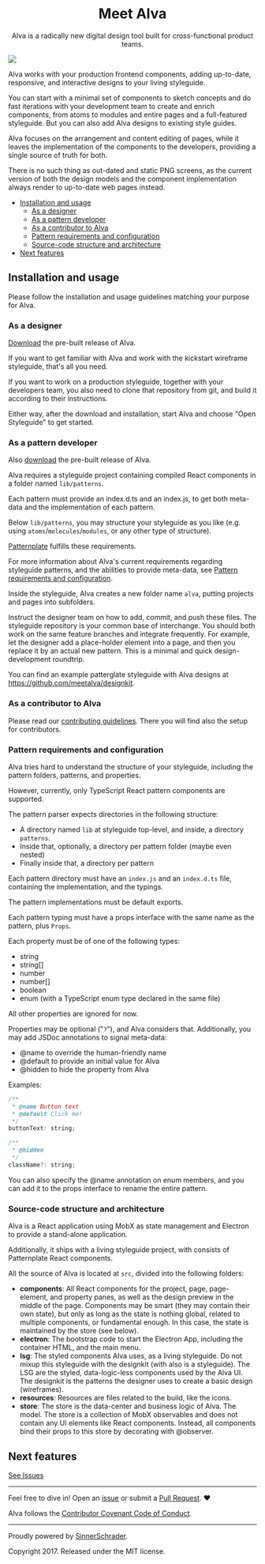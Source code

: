 <h1 align="center">Meet Alva</h1>
<p align="center">Alva is a radically new digital design tool built for cross-functional product teams.</p>
<img src="https://meetalva.io/assets/images/application.png">

Alva works with your production frontend components, adding up-to-date, responsive, and interactive designs to your living styleguide.

You can start with a minimal set of components to sketch concepts and do fast iterations with your development team to create and enrich components, from atoms to modules and entire pages and a full-featured styleguide. But you can also add Alva designs to existing style
guides.

Alva focuses on the arrangement and content editing of pages, while it leaves the implementation of the components to the developers, providing a single source of truth for both.

There is no such thing as out-dated and static PNG screens, as the current version of both the design models and the component implementation always render to up-to-date web pages instead.

- [Installation and usage](#installation-and-usage)
	- [As a designer](#as-a-designer)
	- [As a pattern developer](#as-a-pattern-developer)
	- [As a contributor to Alva](#as-a-contributor-to-alva)
	- [Pattern requirements and configuration](#pattern-requirements-and-configuration)
	- [Source-code structure and architecture](#source-code-structure-and-architecture)
- [Next features](#next-features)

## Installation and usage

Please follow the installation and usage guidelines matching your purpose for Alva.

### As a designer

[Download](https://github.com/meetalva/alva/releases) the pre-built release of Alva.

If you want to get familiar with Alva and work with the kickstart wireframe styleguide, that's all you need.

If you want to work on a production styleguide, together with your developers team, you also need to clone that repository from git, and build it according to their instructions.

Either way, after the download and installation, start Alva and choose "Open Styleguide" to get started.

### As a pattern developer

Also [download](https://github.com/meetalva/alva/releases) the pre-built release of Alva.

Alva requires a styleguide project containing compiled React components in a folder named
`lib/patterns`.

Each pattern must provide an index.d.ts and an index.js, to get both meta-data and the implementation of each pattern.

Below `lib/patterns`, you may structure your styleguide as you like (e.g. using
`atoms`/`molecules`/`modules`, or any other type of structure).

[Patternplate](https://github.com/sinnerschrader/patternplate) fulfills these requirements.

For more information about Alva's current requirements regarding styleguide patterns, and the abilities to provide meta-data, see [Pattern requirements and configuration](#pattern-requirements-and-configuration).

Inside the styleguide, Alva creates a new folder name `alva`, putting projects and pages into subfolders.

Instruct the designer team on how to add, commit, and push these files. The styleguide repository is your common base of interchange. You should both work on the same feature branches and integrate frequently. For example, let the designer add a place-holder element into a page, and then you replace it by an actual new pattern. This is a minimal and quick design-development roundtrip.

You can find an example patterglate styleguide with Alva designs at https://github.com/meetalva/designkit.

### As a contributor to Alva
Please read our [contributing guidelines](https://github.com/meetalva/alva/blob/master/CONTRIBUTING.md#Setup-for-contributers). There you will find also the setup for contributors.


### Pattern requirements and configuration

Alva tries hard to understand the structure of your styleguide, including the pattern folders, patterns, and properties.

However, currently, only TypeScript React pattern components are supported.

The pattern parser expects directories in the following structure:

* A directory named `lib` at styleguide top-level, and inside, a directory `patterns`.
* Inside that, optionally, a directory per pattern folder (maybe even nested)
* Finally inside that, a directory per pattern

Each pattern directory must have an `index.js` and an `index.d.ts` file, containing the implementation, and the typings.

The pattern implementations must be default exports.

Each pattern typing must have a props interface with the same name as the pattern, plus `Props`.

Each property must be of one of the following types:

* string
* string[]
* number
* number[]
* boolean
* enum (with a TypeScript enum type declared in the same file)

All other properties are ignored for now.

Properties may be optional ("`?`"), and Alva considers that. Additionally, you may add JSDoc annotations to signal meta-data:

* @name to override the human-friendly name
* @default to provide an initial value for Alva
* @hidden to hide the property from Alva

Examples:

```javascript
/**
 * @name Button text
 * @default Click me!
 */
buttonText: string;
```

```javascript
/**
 * @hidden
 */
className?: string;
```

You can also specify the @name annotation on enum members, and you can add it to the props interface to rename the entire pattern.

### Source-code structure and architecture

Alva is a React application using MobX as state management and Electron to provide a stand-alone application.

Additionally, it ships with a living styleguide project, with consists of Patternplate React components.

All the source of Alva is located at `src`, divided into the following folders:

* **components**: All React components for the project, page, page-element, and property panes, as well as the design preview in the middle of the page. Components may be smart (they may contain their own state), but only as long as the state is nothing global, related to multiple components, or fundamental enough. In this case, the state is maintained by the store (see below).
* **electron**: The bootstrap code to start the Electron App, including the container HTML, and the main menu.
* **lsg**: The styled components Alva uses, as a living styleguide. Do not mixup this styleguide with the designkit (with also is a styleguide). The LSG are the styled, data-logic-less components used by the Alva UI. The designkit is the patterns the designer uses to create a basic design (wireframes).
* **resources**: Resources are files related to the build, like the icons.
* **store**: The store is the data-center and business logic of Alva. The model. The store is a collection of MobX observables and does not contain any UI elements like React components. Instead, all components bind their props to this store by decorating with @observer.

## Next features

[See Issues](https://github.com/meetalva/alva/issues?q=is%3Aopen+is%3Aissue)

---

Feel free to dive in! Open an [issue](https://github.com/meetalva/alva/issues/new) or submit a
[Pull Request](https://github.com/meetalva/alva/compare). ❤️

Alva follows the [Contributor Covenant Code of Conduct](CODE_OF_CONDUCT.md).

---
Proudly powered by [SinnerSchrader](https://github.com/sinnerschrader).

Copyright 2017. Released under the MIT license.
